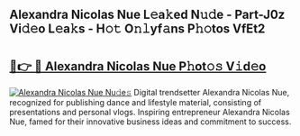 ## Alexandra Nicolas Nue L𝚎a𝚔ed N𝚞𝚍e - Part-J0z Vi𝚍𝚎o L𝚎a𝚔s - H𝚘𝚝 O𝚗𝚕yf𝚊ns P𝚑𝚘tos VfEt2

# <h2><a href="http://kfcdekp.oniu.top/?m=Alexandra+Nicolas+Nue">🔗👉 🔴 Alexandra Nicolas Nue P𝚑ot𝚘𝚜 V𝚒d𝚎o</a></h2>

[![Alexandra Nicolas Nue Nu𝚍e𝚜](https://i.imgur.com/0qMVB7G.gif)](http://kfcdekp.oniu.top/?m=Alexandra+Nicolas+Nue)
Digital trendsetter Alexandra Nicolas Nue, recognized for publishing dance and lifestyle material, consisting of presentations and personal vlogs. Inspiring entrepreneur Alexandra Nicolas Nue, famed for their innovative business ideas and commitment to success.  
